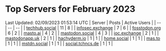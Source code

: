 # Top Servers for February 2023
Last Updated: 02/09/2023 01:53:14 UTC
| Server | Posts | Active Users |
| -- | -- | -- |
| [techhub.social](https://techhub.social/tags/PowerShell) | 11 | 8 |
| [infosec.exchange](https://infosec.exchange/tags/PowerShell) | 7 | 6 |
| [fosstodon.org](https://fosstodon.org/tags/PowerShell) | 6 | 2 |
| [masto.ai](https://masto.ai/tags/PowerShell) | 4 | 2 |
| [mastodon.social](https://mastodon.social/tags/PowerShell) | 4 | 3 |
| [ioc.exchange](https://ioc.exchange/tags/PowerShell) | 2 | 1 |
| [mastodonapp.uk](https://mastodonapp.uk/tags/PowerShell) | 2 | 1 |
| [hachyderm.io](https://hachyderm.io/tags/PowerShell) | 1 | 1 |
| [home.social](https://home.social/tags/PowerShell) | 1 | 1 |
| [mas.to](https://mas.to/tags/PowerShell) | 1 | 1 |
| [mstdn.social](https://mstdn.social/tags/PowerShell) | 1 | 1 |
| [social.tchncs.de](https://social.tchncs.de/tags/PowerShell) | 1 | 1 |
